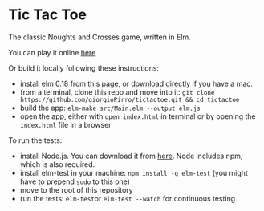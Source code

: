 # Tic Tac Toe

The classic Noughts and Crosses game, written in Elm.

You can play it online [here](http://tictactoeelm.getforge.io/)

Or build it locally following these instructions:

- install elm 0.18 from [this page](https://guide.elm-lang.org/install.html), or [download directly](http://install.elm-lang.org/Elm-Platform-0.18.pkg) if you have a mac.
- from a terminal, clone this repo and move into it: `git clone https://github.com/giorgioPirro/tictactoe.git && cd tictactoe`
- build the app: `elm-make src/Main.elm --output elm.js`
- open the app, either with `open index.html` in terminal or by opening the `index.html` file in a browser

To run the tests:

- install Node.js. You can download it from [here](https://nodejs.org/en/). Node includes npm, which is also required.
- install elm-test in your machine: `npm install -g elm-test` (you might have to prepend `sudo` to this one)
- move to the root of this repository
- run the tests: `elm-test`or `elm-test --watch` for continuous testing
